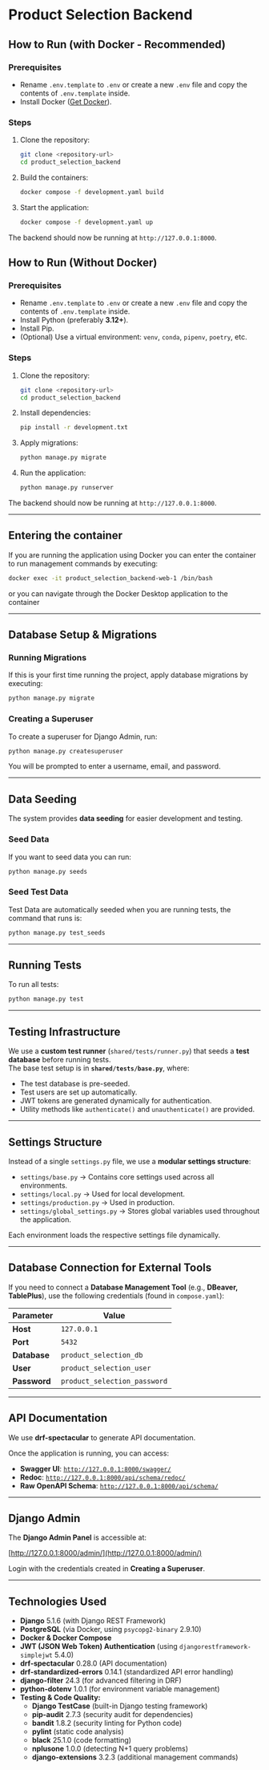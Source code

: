 # Product Selection Backend

## How to Run (with Docker - Recommended)

### Prerequisites
- Rename `.env.template` to `.env` or create a new `.env` file and copy the contents of `.env.template` inside.
- Install Docker ([Get Docker](https://docs.docker.com/get-docker/)).

### Steps
1. Clone the repository:
   ```bash
   git clone <repository-url>
   cd product_selection_backend
   ```
2. Build the containers:
   ```bash
   docker compose -f development.yaml build
   ```
3. Start the application:
   ```bash
   docker compose -f development.yaml up
   ```

The backend should now be running at `http://127.0.0.1:8000`.


## How to Run (Without Docker)

### Prerequisites
- Rename `.env.template` to `.env` or create a new `.env` file and copy the contents of `.env.template` inside.
- Install Python (preferably **3.12+**).
- Install Pip.
- (Optional) Use a virtual environment: `venv`, `conda`, `pipenv`, `poetry`, etc.

### Steps
1. Clone the repository:
   ```bash
   git clone <repository-url>
   cd product_selection_backend
   ```
2. Install dependencies:
   ```bash
   pip install -r development.txt
   ```
3. Apply migrations:
   ```bash
   python manage.py migrate
   ```
4. Run the application:
   ```bash
   python manage.py runserver
   ```

The backend should now be running at `http://127.0.0.1:8000`.

---

## Entering the container
If you are running the application using Docker you can enter the container to run management commands by executing:
```bash
docker exec -it product_selection_backend-web-1 /bin/bash
```
or you can navigate through the Docker Desktop application to the container

---

## Database Setup & Migrations

### Running Migrations
If this is your first time running the project, apply database migrations by executing:

```bash
python manage.py migrate
```

### Creating a Superuser
To create a superuser for Django Admin, run:

```bash
python manage.py createsuperuser
```

You will be prompted to enter a username, email, and password.

---

## Data Seeding

The system provides **data seeding** for easier development and testing.

### Seed Data
If you want to seed data you can run:
```bash
python manage.py seeds
```

### Seed Test Data
Test Data are automatically seeded when you are running tests, the command that runs is:

```bash
python manage.py test_seeds
```

---

## Running Tests
To run all tests:

```bash
python manage.py test
```
---
## Testing Infrastructure

We use a **custom test runner** (`shared/tests/runner.py`) that seeds a **test database** before running tests.  
The base test setup is in **`shared/tests/base.py`**, where:

- The test database is pre-seeded.
- Test users are set up automatically.
- JWT tokens are generated dynamically for authentication.
- Utility methods like `authenticate()` and `unauthenticate()` are provided.

---

## Settings Structure

Instead of a single `settings.py` file, we use a **modular settings structure**:

- `settings/base.py` → Contains core settings used across all environments.
- `settings/local.py` → Used for local development.
- `settings/production.py` → Used in production.
- `settings/global_settings.py` → Stores global variables used throughout the application.

Each environment loads the respective settings file dynamically.

---

## Database Connection for External Tools

If you need to connect a **Database Management Tool** (e.g., **DBeaver, TablePlus**), use the following credentials (found in `compose.yaml`):

| Parameter         | Value |
|------------------|-------|
| **Host**        | `127.0.0.1` |
| **Port**        | `5432` |
| **Database**    | `product_selection_db` |
| **User**        | `product_selection_user` |
| **Password**    | `product_selection_password` |

---

## API Documentation

We use **drf-spectacular** to generate API documentation.

Once the application is running, you can access:
- **Swagger UI**: [`http://127.0.0.1:8000/swagger/`](http://127.0.0.1:8000/api/schema/swagger-ui/)
- **Redoc**: [`http://127.0.0.1:8000/api/schema/redoc/`](http://127.0.0.1:8000/api/schema/redoc/)
- **Raw OpenAPI Schema**: [`http://127.0.0.1:8000/api/schema/`](http://127.0.0.1:8000/api/schema/)

---

## Django Admin

The **Django Admin Panel** is accessible at:

[http://127.0.0.1:8000/admin/](http://127.0.0.1:8000/admin/)

Login with the credentials created in **Creating a Superuser**.

---

## Technologies Used

- **Django** 5.1.6 (with Django REST Framework)
- **PostgreSQL** (via Docker, using `psycopg2-binary` 2.9.10)
- **Docker & Docker Compose**
- **JWT (JSON Web Token) Authentication** (using `djangorestframework-simplejwt` 5.4.0)
- **drf-spectacular** 0.28.0 (API documentation)
- **drf-standardized-errors** 0.14.1 (standardized API error handling)
- **django-filter** 24.3 (for advanced filtering in DRF)
- **python-dotenv** 1.0.1 (for environment variable management)
- **Testing & Code Quality:**
  - **Django TestCase** (built-in Django testing framework)
  - **pip-audit** 2.7.3 (security audit for dependencies)
  - **bandit** 1.8.2 (security linting for Python code)
  - **pylint** (static code analysis)
  - **black** 25.1.0 (code formatting)
  - **nplusone** 1.0.0 (detecting N+1 query problems)
  - **django-extensions** 3.2.3 (additional management commands)
